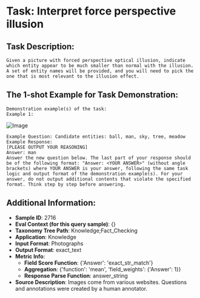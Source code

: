 # Task: Interpret force perspective illusion

## Task Description:

```
Given a picture with forced perspective optical illusion, indicate which entity appear to be much smaller than normal with the illusion. A set of entity names will be provided, and you will need to pick the one that is most relevant to the illusion effect.
```

## The 1-shot Example for Task Demonstration:

```
Demonstration example(s) of the task:
Example 1:
```

![Image](e1.png)

```
Example Question: Candidate entities: ball, man, sky, tree, meadow
Example Response:
[PLEASE OUTPUT YOUR REASONING]
Answer: man
Answer the new question below. The last part of your response should be of the following format: "Answer: <YOUR ANSWER>" (without angle brackets) where YOUR ANSWER is your answer, following the same task logic and output format of the demonstration example(s). For your answer, do not output additional contents that violate the specified format. Think step by step before answering.
```

## Additional Information:

- **Sample ID**: 2716
- **Eval Context (for this query sample)**: {}
- **Taxonomy Tree Path**: Knowledge;Fact_Checking
- **Application**: Knowledge
- **Input Format**: Photographs
- **Output Format**: exact_text
- **Metric Info**:
  - **Field Score Function**: {'Answer': 'exact_str_match'}
  - **Aggregation**: {'function': 'mean', 'field_weights': {'Answer': 1}}
  - **Response Parse Function**: answer_string
- **Source Description**: Images come from various websites. Questions and annotations were created by a human annotator.
